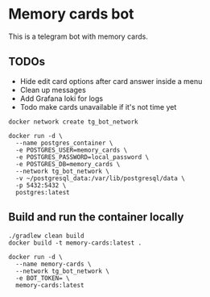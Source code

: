 # Memory cards bot 

This is a telegram bot with memory cards.

 ## TODOs
- Hide edit card options after card answer inside a menu
- Clean up messages
- Add Grafana loki for logs
- Todo make cards unavailable if it's not time yet

```shell
docker network create tg_bot_network
```

```shell
docker run -d \
  --name postgres_container \
  -e POSTGRES_USER=memory_cards \
  -e POSTGRES_PASSWORD=local_password \
  -e POSTGRES_DB=memory_cards \
  --network tg_bot_network \
  -v ~/postgresql_data:/var/lib/postgresql/data \
  -p 5432:5432 \
  postgres:latest
```

## Build and run the container locally

```shell
./gradlew clean build
docker build -t memory-cards:latest .
```

```shell
docker run -d \
  --name memory-cards \
  --network tg_bot_network \
  -e BOT_TOKEN= \
  memory-cards:latest
```
